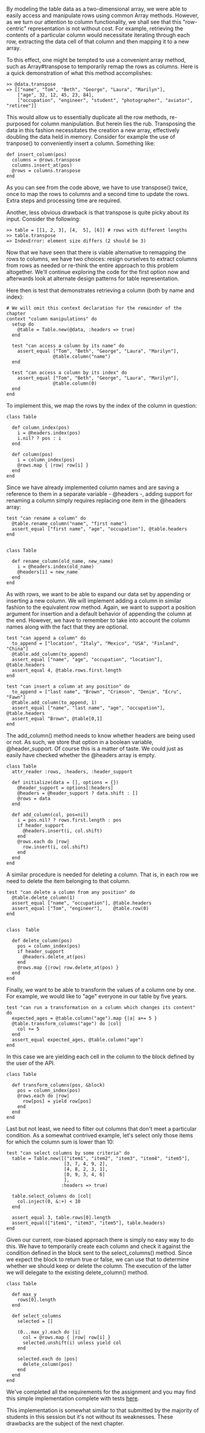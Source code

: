 
By modeling the table data as a two-dimensional array, we were able to easily access and manipulate rows using common Array methods. However, as we turn our attention to column functionality, we shall see that this "row-centric" representation is not without cost. For example, retrieving the contents of a particular column would necessitate iterating through each row, extracting the data cell of that column and then mapping it to a new array. 

To this effect, one might be tempted to use a convenient array method, such as Array#transpose to temporarily remap the rows as columns. Here is a quick demonstration of what this method accomplishes:

    >> @data.transpose
    => [["name", "Tom", "Beth", "George", "Laura", "Marilyn"],
        ["age", 32, 12, 45, 23, 84],
        ["occupation", "engineer", "student", "photographer", "aviator", "retiree"]]
      
This would allow us to essentially duplicate all the row methods, re-purposed for column manipulation. But herein lies the rub. Transposing the data in this fashion necessitates the creation a new array, effectively doubling the data held in memory. Consider for example the use of tranpose() to conveniently insert a column. Something like:

    def insert_column(pos)
      columns = @rows.transpose
      columns.insert_at(pos)
      @rows = columns.transpose
    end

As you can see from the code above, we have to use transpose() twice, once to map the rows to columns and a second time to update the rows. Extra steps and processing time are required.

Another, less obvious drawback is that transpose is quite picky about its input. Consider the following:

    >> table = [[1, 2, 3], [4,  5], [6]] # rows with different lengths 
    >> table.transpose
    => IndexError: element size differs (2 should be 3)

Now that we have seen that there is viable alternative to remapping the rows to columns, we have two choices: resign ourselves to extract columns from rows as needed or re-think the entire approach to this problem altogether. We'll continue exploring the code for the first option now and afterwards look at alternate design patterns for table representation.

Here then is test that demonstrates retrieving a column (both by name and index):

    # We will omit this context declaration for the remainder of the chapter
    context "column manipulations" do
      setup do
        @table = Table.new(@data, :headers => true)
      end
    
      test "can access a column by its name" do
        assert_equal ["Tom", "Beth", "George", "Laura", "Marilyn"],
                     @table.column("name")
      end
    
      test "can access a column by its index" do
        assert_equal ["Tom", "Beth", "George", "Laura", "Marilyn"],
                     @table.column(0)
      end
    end

To implement this, we map the rows by the index of the column in question:

    class Table
    
      def column_index(pos)
        i = @headers.index(pos)
        i.nil? ? pos : i
      end
  
      def column(pos)
        i = column_index(pos)
        @rows.map { |row| row[i] }
      end
    end 
 
Since we have already implemented column names and are saving a reference to them in a separate variable - @headers -, adding support for renaming a column simply requires replacing one item in the @headers array:
 
    test "can rename a column" do
      @table.rename_column("name", "first name")
      assert_equal ["first name", "age", "occupation"], @table.headers
    end

    
    class Table

      def rename_column(old_name, new_name)
        i = @headers.index(old_name)
        @headers[i] = new_name
      end
    end
 
As with rows, we want to be able to expand our data set by appending or inserting a new column. We will implement adding a column in similar fashion to the equivalent row method. Again, we want to support a position argument for insertion and a default behavior of appending the column at the end. However, we have to remember to take into account the column names along with the fact that they are optional.
 
    test "can append a column" do
      to_append = ["location", "Italy", "Mexico", "USA", "Finland", "China"]
      @table.add_column(to_append)
      assert_equal ["name", "age", "occupation", "location"], @table.headers
      assert_equal 4, @table.rows.first.length
    end
    
    test "can insert a column at any position" do
      to_append = ["last name", "Brown", "Crimson", "Denim", "Ecru", "Fawn"]
      @table.add_column(to_append, 1)
      assert_equal ["name", "last name", "age", "occupation"], @table.headers
      assert_equal "Brown", @table[0,1]
    end
    
The add\_column() method needs to know whether headers are being used or not. As such, we store that option in a boolean variable, @header_support. Of course this is a matter of taste. We could just as easily have checked whether the @headers array is empty.
    
    class Table
      attr_reader :rows, :headers, :header_support
      
      def initialize(data = [], options = {})
        @header_support = options[:headers]
        @headers = @header_support ? data.shift : []
        @rows = data
      end

      def add_column(col, pos=nil)
        i = pos.nil? ? rows.first.length : pos
        if header_support
          @headers.insert(i, col.shift)
        end
        @rows.each do |row|
          row.insert(i, col.shift)
        end
      end
    end


A similar procedure is needed for deleting a column. That is, in each row we need to delete the item belonging to that column.

    test "can delete a column from any position" do
      @table.delete_column(1)
      assert_equal ["name", "occupation"], @table.headers
      assert_equal ["Tom", "engineer"],    @table.row(0)
    end


    class  Table

      def delete_column(pos)
        pos = column_index(pos)
        if header_support
          @headers.delete_at(pos)
        end
        @rows.map {|row| row.delete_at(pos) }
      end
    end

Finally, we want to be able to transform the values of a column one by one. For example, we would like to "age" everyone in our table by five years.

    test "can run a transformation on a column which changes its content" do
      expected_ages = @table.column("age").map {|a| a+= 5 }
      @table.transform_columns("age") do |col|
        col += 5
      end
      assert_equal expected_ages, @table.column("age")
    end
 
In this case we are yielding each cell in the column to the block defined by the user of the API.
    
    class Table
  
      def transform_columns(pos, &block)
        pos = column_index(pos)
        @rows.each do |row|
          row[pos] = yield row[pos]
        end
      end
    end

Last but not least, we need to filter out columns that don't meet a particular condition. As a somewhat contrived example, let's select only those items for which the column sum is lower than 10:

    test "can select columns by some criteria" do
      table = Table.new([["item1", "item2", "item3", "item4", "item5"],
                         [3, 7, 4, 9, 2],
                         [4, 8, 2, 3, 1],
                         [0, 9, 3, 4, 6]
                         ],
                        :headers => true)
    
      table.select_columns do |col|
        col.inject(0, &:+) < 10
      end
    
      assert_equal 3, table.rows[0].length
      assert_equal(["item1", "item3", "item5"], table.headers)
    end
  
Given our current, row-biased approach there is simply no easy way to do this. We have to temporarily create each column and check it against the condition defined in the block sent to the select\_columns() method. Since we expect the block to return true or false, we can use that to determine whether we should keep or delete the column. The execution of the latter we will delegate to the existing delete_column() method.
    
    class Table

      def max_y
        rows[0].length
      end

      def select_columns
        selected = []

        (0...max_y).each do |i|
          col = @rows.map { |row| row[i] }
          selected.unshift(i) unless yield col
        end

        selected.each do |pos|
          delete_column(pos)
        end
      end
    end

We've completed all the requirements for the assignment and you may find this simple implementation complete with tests [here](https://github.com/rmu/learning-series/tree/master/issues/01-The-Table-Assignment/source).

This implementation is somewhat similar to that submitted by the majority of students in this session but it's not without its weaknesses. These drawbacks are the subject of the next chapter.
